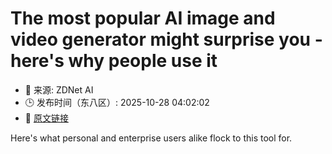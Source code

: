 # The most popular AI image and video generator might surprise you - here's why people use it
- 📅 来源: ZDNet AI
- 🕒 发布时间（东八区）: 2025-10-28 04:02:02
- 🔗 [原文链接](https://www.zdnet.com/article/the-most-popular-ai-image-and-video-generator-might-surprise-you-heres-why-people-use-it/)

Here's what personal and enterprise users alike flock to this tool for.